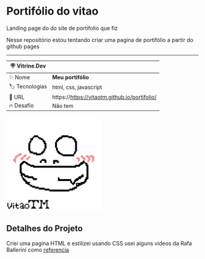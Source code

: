 # Portifólio do vitao 

Landing page do do site de portifolio que fiz

Nesse repositório estou tentando criar uma pagina de portifólio a partir do github pages

---
| :placard: Vitrine.Dev |     |
| -------------         | --- |
| :sparkles: Nome       | **Meu portifólio**
| :label: Tecnologias   | html, css, javascript
| :rocket: URL          | https://https://vitaotm.github.io/portifolio/
| :fire: Desafio        | Não tem

<img height="250" width="250" src="https://github.com/vitaoTM/portifolio/blob/main/images/VitaoTM-1.png.png#vitrinedev">

## Detalhes do Projeto

Criei uma pagina HTML e estilizei usando CSS usei alguns videos da Rafa Ballerini como [referencia](https://www.youtube.com/c/rafaellaballerini)



